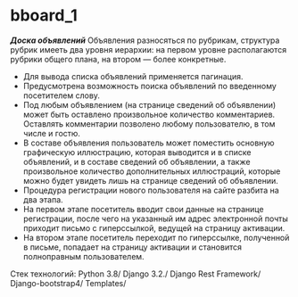 # bboard_1
***Доска объявлений***
Объявления разносяться по рубрикам, структура рубрик имееть два уровня иерархии:
на первом уровне располагаются рубрики общего плана, на  втором — более конкретные.
- Для вывода списка объявлений применяется пагинация.
- Предусмотрена возможность поиска объявлений по введенному посетителем слову.
- Под любым объявлением (на странице сведений об объявлении) может быть оставлено
произвольное количество комментариев. Оставлять комментарии позволено
любому пользователю, в том числе и гостю.
- В составе объявления пользователь может поместить основную графическую иллюстрацию,
которая  выводится и в списке объявлений, и в составе сведений
об объявлении, а также произвольное количество дополнительных иллюстраций,
которые можно будет увидеть лишь на странице сведений об объявлении. 
- Процедура регистрации нового пользователя на сайте разбита на два этапа.
- На первом этапе посетитель вводит свои данные на странице регистрации, после
чего на указанный им адрес электронной почты приходит письмо с гиперссылкой, ведущей на страницу активации. 
- На втором этапе посетитель переходит по гиперссылке, полученной в письме, попадает на страницу активации и
 становится полноправным пользователем.

Стек технологий: Python 3.8/ Django 3.2./ Django Rest Framework/ Django-bootstrap4/ Templates/
